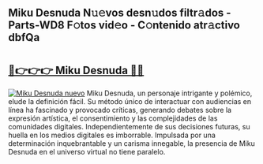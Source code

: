 ## Miku Desnuda N𝚞𝚎vos desn𝚞dos filtr𝚊dos - Parts-WD8 F𝚘tos vid𝚎o - C𝚘ntenido atr𝚊ctivo dbfQa

# <h2><a href="http://mbbfb6d.tromn.icu/?c=Miku+Desnuda">🔗👉👉👉 Miku Desnuda 🔗🔗</a></h2>

[![Miku Desnuda nuevo](https://i.imgur.com/pEAQMta.gif)](http://mbbfb6d.tromn.icu/?c=Miku+Desnuda)
Miku Desnuda, un personaje intrigante y polémico, elude la definición fácil. Su método único de interactuar con audiencias en línea ha fascinado y provocado críticas, generando debates sobre la expresión artística, el consentimiento y las complejidades de las comunidades digitales. Independientemente de sus decisiones futuras, su huella en los medios digitales es imborrable. Impulsada por una determinación inquebrantable y un carisma innegable, la presencia de Miku Desnuda en el universo virtual no tiene paralelo.
